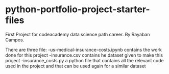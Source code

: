 # python-portfolio-project-starter-files
 First Project for codeacademy data science path career. By Rayaban Campos.
 
 There are three file:
 -us-medical-insurance-costs.ipynb contains the work done for this project
 -insurance.csv contains he dataset given to make this project
 -insurance_costs.py a python file that contains all the relevant code used in the project and that can be used again for a similar dataset

